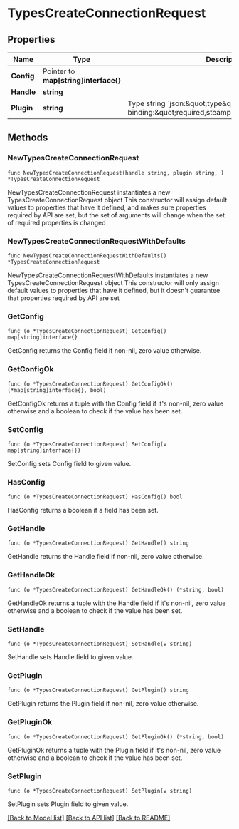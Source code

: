 # TypesCreateConnectionRequest

## Properties

Name | Type | Description | Notes
------------ | ------------- | ------------- | -------------
**Config** | Pointer to **map[string]interface{}** |  | [optional] 
**Handle** | **string** |  | 
**Plugin** | **string** | Type   string                 &#x60;json:\&quot;type\&quot; binding:\&quot;required,steampipe_connection_type\&quot;&#x60; | 

## Methods

### NewTypesCreateConnectionRequest

`func NewTypesCreateConnectionRequest(handle string, plugin string, ) *TypesCreateConnectionRequest`

NewTypesCreateConnectionRequest instantiates a new TypesCreateConnectionRequest object
This constructor will assign default values to properties that have it defined,
and makes sure properties required by API are set, but the set of arguments
will change when the set of required properties is changed

### NewTypesCreateConnectionRequestWithDefaults

`func NewTypesCreateConnectionRequestWithDefaults() *TypesCreateConnectionRequest`

NewTypesCreateConnectionRequestWithDefaults instantiates a new TypesCreateConnectionRequest object
This constructor will only assign default values to properties that have it defined,
but it doesn't guarantee that properties required by API are set

### GetConfig

`func (o *TypesCreateConnectionRequest) GetConfig() map[string]interface{}`

GetConfig returns the Config field if non-nil, zero value otherwise.

### GetConfigOk

`func (o *TypesCreateConnectionRequest) GetConfigOk() (*map[string]interface{}, bool)`

GetConfigOk returns a tuple with the Config field if it's non-nil, zero value otherwise
and a boolean to check if the value has been set.

### SetConfig

`func (o *TypesCreateConnectionRequest) SetConfig(v map[string]interface{})`

SetConfig sets Config field to given value.

### HasConfig

`func (o *TypesCreateConnectionRequest) HasConfig() bool`

HasConfig returns a boolean if a field has been set.

### GetHandle

`func (o *TypesCreateConnectionRequest) GetHandle() string`

GetHandle returns the Handle field if non-nil, zero value otherwise.

### GetHandleOk

`func (o *TypesCreateConnectionRequest) GetHandleOk() (*string, bool)`

GetHandleOk returns a tuple with the Handle field if it's non-nil, zero value otherwise
and a boolean to check if the value has been set.

### SetHandle

`func (o *TypesCreateConnectionRequest) SetHandle(v string)`

SetHandle sets Handle field to given value.


### GetPlugin

`func (o *TypesCreateConnectionRequest) GetPlugin() string`

GetPlugin returns the Plugin field if non-nil, zero value otherwise.

### GetPluginOk

`func (o *TypesCreateConnectionRequest) GetPluginOk() (*string, bool)`

GetPluginOk returns a tuple with the Plugin field if it's non-nil, zero value otherwise
and a boolean to check if the value has been set.

### SetPlugin

`func (o *TypesCreateConnectionRequest) SetPlugin(v string)`

SetPlugin sets Plugin field to given value.



[[Back to Model list]](../README.md#documentation-for-models) [[Back to API list]](../README.md#documentation-for-api-endpoints) [[Back to README]](../README.md)


